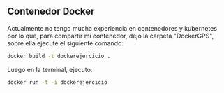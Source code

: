 ## Contenedor Docker

Actualmente no tengo mucha experiencia en contenedores y kubernetes por lo que, para compartir mi contenedor, dejo la carpeta "DockerGPS", sobre ella ejecuté el siguiente comando: 

```bash
docker build -t dockerejercicio .
```

Luego en la terminal, ejecuto: 

```bash
docker run -t -i dockerejercicio
```
